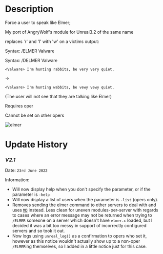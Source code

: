 # Description
Force a user to speak like Elmer;

My port of AngryWolf's module for Unreal3.2 of the same name

replaces 'r' and 'l' with 'w' on a victims output:

Syntax: /ELMER Valware

Syntax: /DELMER Valware

`<Valware> I'm hunting rabbits, be very very quiet.`

  ->
  
`<Valware> I'm hunting wabbits, be vewy vewy quiet.`
  
  
(The user will not see that they are talking like Elmer)


Requires oper

Cannot be set on other opers

![elmer](https://c.tenor.com/L9LxlrJudBEAAAAC/elmer-fudd-hunter.gif)

# Update History

### _V2.1_ ###
Date: `23rd June 2022`

Information:

- Will now display help when you don't specify the parameter, or if the parameter is `-help`
- Will now display a list of users when the parameter is `-list` (opers only).
- Removes sending the elmer command to other servers to deal with and uses [`MD`](https://www.unrealircd.org/docs/Dev:Module_Storage) instead. Less clean for uneven modules-per-server with regards to cases where an error message may not be returned when trying to `/ELMER` someone on a server which doesn't have `elmer.c` loaded, but I decided it was a bit too messy in support of incorrectly configured servers and so took it out.
- Now logs using `unreal_log()` as a confirmation to opers who set it, however as this notice wouldn't actually show up to a non-oper `/ELMER`ing themselves, so I added in a little notice just for this case.


